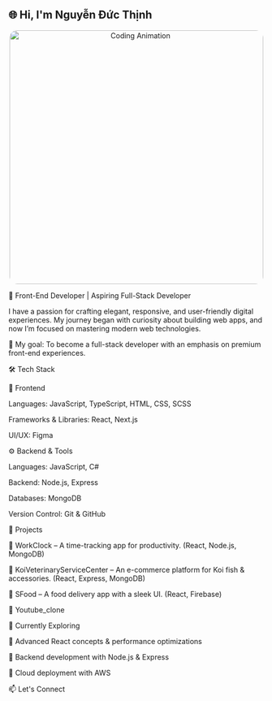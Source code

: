 ## 🌐 Hi, I'm Nguyễn Đức Thịnh

<div align="center">
  <img src="https://media4.giphy.com/media/v1.Y2lkPTc5MGI3NjExZHdkZ2t1azNmYWgxd2tlZjJzMDU1cjk5ajlkZDA2dnIybTJ6NzQydSZlcD12MV9pbnRlcm5hbF9naWZfYnlfaWQmY3Q9cw/zbMRZx113HKBkeCwrm/giphy.gif" width="500" alt="Coding Animation" style="border-radius: 15px;"/>
</div>


🚀 Front-End Developer | Aspiring Full-Stack Developer

I have a passion for crafting elegant, responsive, and user-friendly digital experiences.
My journey began with curiosity about building web apps, and now I’m focused on mastering modern web technologies.

🎯 My goal: To become a full-stack developer with an emphasis on premium front-end experiences.

🛠️ Tech Stack

🌟 Frontend

Languages: JavaScript, TypeScript, HTML, CSS, SCSS

Frameworks & Libraries: React, Next.js

UI/UX: Figma

⚙️ Backend & Tools

Languages: JavaScript, C#

Backend: Node.js, Express

Databases: MongoDB

Version Control: Git & GitHub

🚀 Projects

🔹 WorkClock – A time-tracking app for productivity. (React, Node.js, MongoDB)

🔹 KoiVeterinaryServiceCenter – An e-commerce platform for Koi fish & accessories. (React, Express, MongoDB)

🔹 SFood – A food delivery app with a sleek UI. (React, Firebase)

🔹 Youtube_clone

🌱 Currently Exploring

🔹 Advanced React concepts & performance optimizations

🔹 Backend development with Node.js & Express

🔹 Cloud deployment with AWS


📫 Let's Connect



<!--
**Thinhhaaus/Thinhhaaus** is a ✨ _special_ ✨ repository because its `README.md` (this file) appears on your GitHub profile.

Here are some ideas to get you started:

- 🔭 I’m currently working on ...
- 🌱 I’m currently learning ...
- 👯 I’m looking to collaborate on ...
- 🤔 I’m looking for help with ...
- 💬 Ask me about ...
- 📫 How to reach me: ...
- 😄 Pronouns: ...
- ⚡ Fun fact: ...
-->
